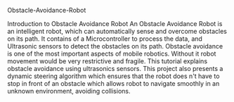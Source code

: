  Obstacle-Avoidance-Robot
 
Introduction to Obstacle Avoidance Robot An Obstacle Avoidance Robot is an intelligent robot, which can automatically sense and overcome obstacles on its path. It contains of a Microcontroller to process the data, and Ultrasonic sensors to detect the obstacles on its path.  Obstacle avoidance is one of the most important aspects of mobile robotics. Without it robot movement would be very restrictive and fragile. This tutorial explains obstacle avoidance using ultrasonics sensors. This project also presents a dynamic steering algorithm which ensures that the robot does n't have to stop in front of an obstacle which allows robot to navigate smoothly in an unknown environment, avoiding collisions.
